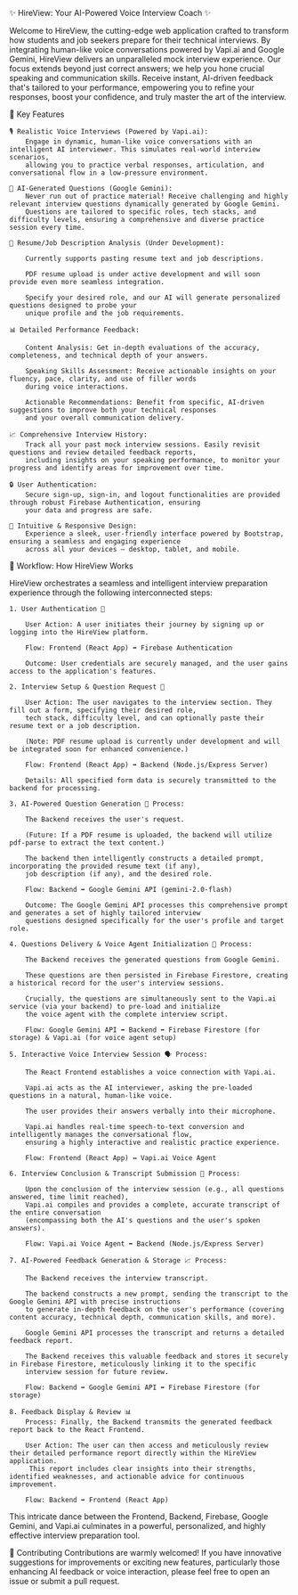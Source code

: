 ✨ HireView: Your AI-Powered Voice Interview Coach ✨

Welcome to HireView, the cutting-edge web application crafted to transform how students and job seekers prepare for their technical interviews.
By integrating human-like voice conversations powered by Vapi.ai and Google Gemini, HireView delivers an unparalleled mock interview experience. 
Our focus extends beyond just correct answers; we help you hone crucial speaking and communication skills. 
Receive instant, AI-driven feedback that's tailored to your performance, empowering you to refine your responses, boost your confidence, 
and truly master the art of the interview.

🌟 Key Features

    🎙️ Realistic Voice Interviews (Powered by Vapi.ai):
        Engage in dynamic, human-like voice conversations with an intelligent AI interviewer. This simulates real-world interview scenarios,
        allowing you to practice verbal responses, articulation, and conversational flow in a low-pressure environment.

    🧠 AI-Generated Questions (Google Gemini):
        Never run out of practice material! Receive challenging and highly relevant interview questions dynamically generated by Google Gemini.
        Questions are tailored to specific roles, tech stacks, and difficulty levels, ensuring a comprehensive and diverse practice session every time.

    📄 Resume/Job Description Analysis (Under Development):

        Currently supports pasting resume text and job descriptions.

        PDF resume upload is under active development and will soon provide even more seamless integration.

        Specify your desired role, and our AI will generate personalized questions designed to probe your 
        unique profile and the job requirements.

    📊 Detailed Performance Feedback:

        Content Analysis: Get in-depth evaluations of the accuracy, completeness, and technical depth of your answers.

        Speaking Skills Assessment: Receive actionable insights on your fluency, pace, clarity, and use of filler words 
        during voice interactions.

        Actionable Recommendations: Benefit from specific, AI-driven suggestions to improve both your technical responses 
        and your overall communication delivery.

    📈 Comprehensive Interview History:
        Track all your past mock interview sessions. Easily revisit questions and review detailed feedback reports, 
        including insights on your speaking performance, to monitor your progress and identify areas for improvement over time.

    🔒 User Authentication:
        Secure sign-up, sign-in, and logout functionalities are provided through robust Firebase Authentication, ensuring 
        your data and progress are safe.

    📱 Intuitive & Responsive Design:
        Experience a sleek, user-friendly interface powered by Bootstrap, ensuring a seamless and engaging experience 
        across all your devices – desktop, tablet, and mobile.

🚀 Workflow: How HireView Works

HireView orchestrates a seamless and intelligent interview preparation experience through the following interconnected steps:

    1. User Authentication 🔐

        User Action: A user initiates their journey by signing up or logging into the HireView platform.

        Flow: Frontend (React App) ➡️ Firebase Authentication

        Outcome: User credentials are securely managed, and the user gains access to the application's features.

    2. Interview Setup & Question Request 📝

        User Action: The user navigates to the interview section. They fill out a form, specifying their desired role, 
        tech stack, difficulty level, and can optionally paste their resume text or a job description.

        (Note: PDF resume upload is currently under development and will be integrated soon for enhanced convenience.)

        Flow: Frontend (React App) ➡️ Backend (Node.js/Express Server)

        Details: All specified form data is securely transmitted to the backend for processing.

    3. AI-Powered Question Generation 🧠 Process:

        The Backend receives the user's request.

        (Future: If a PDF resume is uploaded, the backend will utilize pdf-parse to extract the text content.)

        The backend then intelligently constructs a detailed prompt, incorporating the provided resume text (if any), 
        job description (if any), and the desired role.

        Flow: Backend ➡️ Google Gemini API (gemini-2.0-flash)

        Outcome: The Google Gemini API processes this comprehensive prompt and generates a set of highly tailored interview 
        questions designed specifically for the user's profile and target role.

    4. Questions Delivery & Voice Agent Initialization 🎤 Process:

        The Backend receives the generated questions from Google Gemini.

        These questions are then persisted in Firebase Firestore, creating a historical record for the user's interview sessions.

        Crucially, the questions are simultaneously sent to the Vapi.ai service (via your backend) to pre-load and initialize 
        the voice agent with the complete interview script.

        Flow: Google Gemini API ➡️ Backend ➡️ Firebase Firestore (for storage) & Vapi.ai (for voice agent setup)

    5. Interactive Voice Interview Session 🗣️ Process:

        The React Frontend establishes a voice connection with Vapi.ai.

        Vapi.ai acts as the AI interviewer, asking the pre-loaded questions in a natural, human-like voice.

        The user provides their answers verbally into their microphone.

        Vapi.ai handles real-time speech-to-text conversion and intelligently manages the conversational flow, 
        ensuring a highly interactive and realistic practice experience.

        Flow: Frontend (React App) ↔️ Vapi.ai Voice Agent

    6. Interview Conclusion & Transcript Submission 📄 Process: 
    
        Upon the conclusion of the interview session (e.g., all questions answered, time limit reached), 
        Vapi.ai compiles and provides a complete, accurate transcript of the entire conversation 
        (encompassing both the AI's questions and the user's spoken answers).

        Flow: Vapi.ai Voice Agent ➡️ Backend (Node.js/Express Server)

    7. AI-Powered Feedback Generation & Storage 📈 Process:

        The Backend receives the interview transcript.

        The backend constructs a new prompt, sending the transcript to the Google Gemini API with precise instructions 
        to generate in-depth feedback on the user's performance (covering content accuracy, technical depth, communication skills, and more).

        Google Gemini API processes the transcript and returns a detailed feedback report.

        The Backend receives this valuable feedback and stores it securely in Firebase Firestore, meticulously linking it to the specific 
        interview session for future review.

        Flow: Backend ➡️ Google Gemini API ➡️ Firebase Firestore (for storage)

    8. Feedback Display & Review 📊
        Process: Finally, the Backend transmits the generated feedback report back to the React Frontend.

        User Action: The user can then access and meticulously review their detailed performance report directly within the HireView application.
         This report includes clear insights into their strengths, identified weaknesses, and actionable advice for continuous improvement.

        Flow: Backend ➡️ Frontend (React App)

This intricate dance between the Frontend, Backend, Firebase, Google Gemini, and Vapi.ai culminates in a powerful, personalized, 
and highly effective interview preparation tool.


🤝 Contributing
Contributions are warmly welcomed! If you have innovative suggestions for improvements or exciting new features, 
particularly those enhancing AI feedback or voice interaction, please feel free to open an issue or submit a pull request.
